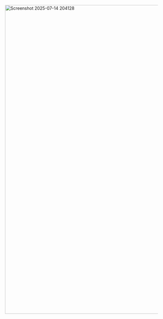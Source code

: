 <img width="1906" height="1016" alt="Screenshot 2025-07-14 204128" src="https://github.com/user-attachments/assets/7a8ea53f-268b-4c00-99e9-f913facd6a35" />
